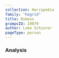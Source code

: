 ```yaml
---
collection: Harrypedia
family: "Hagrid"
title: Rubeus
grampsID: I0079
author: Luke Schierer
pageType: person
---
```


### Analysis
